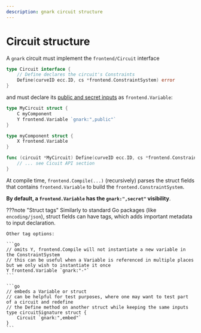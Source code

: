 ```yaml
---
description: gnark circuit structure
---
```


# Circuit structure

A `gnark` circuit must implement the `frontend/Circuit` interface

```go
type Circuit interface {
	// Define declares the circuit's Constraints
	Define(curveID ecc.ID, cs *frontend.ConstraintSystem) error
}
```

and must declare its [public and secret inputs]() as `frontend.Variable`:

```go
type MyCircuit struct {
    C myComponent
    Y frontend.Variable `gnark:",public"`
}

type myComponent struct {
	X frontend.Variable
}

func (circuit *MyCircuit) Define(curveID ecc.ID, cs *frontend.ConstraintSystem) error {
	// ... see Cicuit API section
}
```

At compile time, `frontend.Compile(...)` (recursively) parses the struct fields that contains `frontend.Variable` to build the `frontend.ConstraintSystem`. 

**By default, a `frontend.Variable` has the `gnark:",secret"` visibility**.

???note "Struct tags"
	Similarly to standard Go packages (like `encoding/json`), struct fields can have tags, which adds important metadata to input declaration.

	Other tag options:

	```go
	// omits Y, frontend.Compile will not instantiate a new variable in the ConstraintSystem
	// this can be useful when a Variable is referenced in multiple places but we only wish to instantiate it once
	Y frontend.Variable `gnark:"-"` 
	```

	```go
	// embeds a Variable or struct
	// can be helpful for test purposes, where one may want to test part of a circuit and redefine
	// the Define method on another struct while keeping the same inputs
	type circuitSignature struct {
		Circuit `gnark:",embed"`
	}
	```

